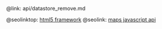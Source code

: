 @link: api/datastore_remove.md

@seolinktop: [html5 framework](https://webix.com)
@seolink: [maps javascript api](https://webix.com/widget/maps/)